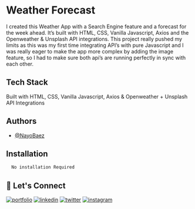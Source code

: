 
# Weather Forecast

I created this Weather App with a Search Engine feature and a forecast for the week ahead. It’s built with HTML, CSS, Vanilla Javascript, Axios and the Openweather & Unsplash API integrations. This project really pushed my limits as this was my first time integrating API’s with pure Javascript and I was really eager to make the app more complex by adding the image feature, so I had to make sure both api’s are running perfectly in sync with each other.
## Tech Stack

Built with HTML, CSS, Vanilla Javascript, Axios & Openweather + Unsplash API Integrations



## Authors

- [@NayoBaez](https://www.github.com/nayobaez)


## Installation


```bash
  No installation Required
```
    
## 🔗 Let's Connect
[![portfolio](https://img.shields.io/badge/my_portfolio-000?style=for-the-badge&logo=ko-fi&logoColor=white)](https://nayobaez.com/)
[![linkedin](https://img.shields.io/badge/linkedin-0A66C2?style=for-the-badge&logo=linkedin&logoColor=white)](https://www.linkedin.com/nayobaezfeliz)
[![twitter](https://img.shields.io/badge/twitter-1DA1F2?style=for-the-badge&logo=twitter&logoColor=white)](https://twitter.com/nayobaez)
[![instagram](https://img.shields.io/badge/instagram-DE3C7C?style=for-the-badge&logo=instagram&logoColor=white)](https://instagram.com/nayobaez)

